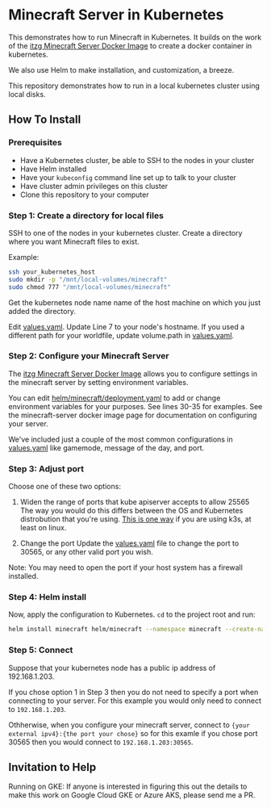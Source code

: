 Minecraft Server in Kubernetes
==============

This demonstrates how to run Minecraft in Kubernetes. It builds on the work of 
the [itzg Minecraft Server Docker Image](https://hub.docker.com/r/itzg/minecraft-server/) 
to create a docker container in kubernetes.

We also use Helm to make installation, and customization, a breeze.

This repository demonstrates how to run in a local kubernetes cluster using
local disks. 

How To Install
------

### Prerequisites 
* Have a Kubernetes cluster, be able to SSH to the nodes in your cluster
* Have Helm installed
* Have your `kubeconfig` command line set up to talk to your cluster
* Have cluster admin privileges on this cluster
* Clone this repository to your computer

### Step 1: Create a directory for local files

SSH to one of the nodes in your kubernetes cluster. Create a directory where you want Minecraft files to exist.

Example:

```bash
ssh your_kubernetes_host
sudo mkdir -p "/mnt/local-volumes/minecraft"
sudo chmod 777 "/mnt/local-volumes/minecraft"
```

Get the kubernetes node name name of the host machine
on which you just added the directory.

Edit [values.yaml](helm/minecraft/values.yaml#L7). Update Line 7 to your node's hostname.
If you used a different path for your worldfile, update volume.path in [values.yaml](helm/minecraft/values.yaml#L17).

### Step 2: Configure your Minecraft Server

The [itzg Minecraft Server Docker Image](https://hub.docker.com/r/itzg/minecraft-server/) 
allows you to configure settings in the minecraft
server by setting environment variables. 

You can edit [helm/minecraft/deployment.yaml](helm/minecraft/templates/deployment.yaml#L1) to add or
change environment variables for your purposes. See lines 30-35 for examples. See the minecraft-server docker image page for documentation on configuring your server.

We've included just a couple of the most common configurations in [values.yaml](helm/minecraft/values.yaml#L10) like gamemode, message of the day, and port.

### Step 3: Adjust port

Choose one of these two options:

1. Widen the range of ports that kube apiserver accepts to allow 25565
The way you would do this differs between the OS and Kubernetes distrobution that you're using.
[This is one way](https://github.com/k3s-io/k3s/issues/444#issuecomment-751653917) if you are using k3s, at least on linux.

2. Change the port
Update the [values.yaml](helm/minecraft/values.yaml) file to change the port to 30565, or any other valid port you wish.

Note: You may need to open the port if your host system has a firewall installed.

### Step 4: Helm install

Now, apply the configuration to Kubernetes. `cd` to the project root and run:

```bash
helm install minecraft helm/minecraft --namespace minecraft --create-namespace
```

### Step 5: Connect

Suppose that your kubernetes node has a public ip address of 192.168.1.203.

If you chose option 1 in Step 3 then you do not need to specify a port when connecting to your server. For this example you would only need to connect to `192.168.1.203`.

Othherwise, when you configure your minecraft server, connect to `{your external ipv4}:{the port your chose}` so for this examle if you chose port 30565 then you would connect to `192.168.1.203:30565`.


Invitation to Help
------

Running on GKE: If anyone is interested in figuring this out the details to make this work
on Google Cloud GKE or Azure AKS, please send me a PR.


